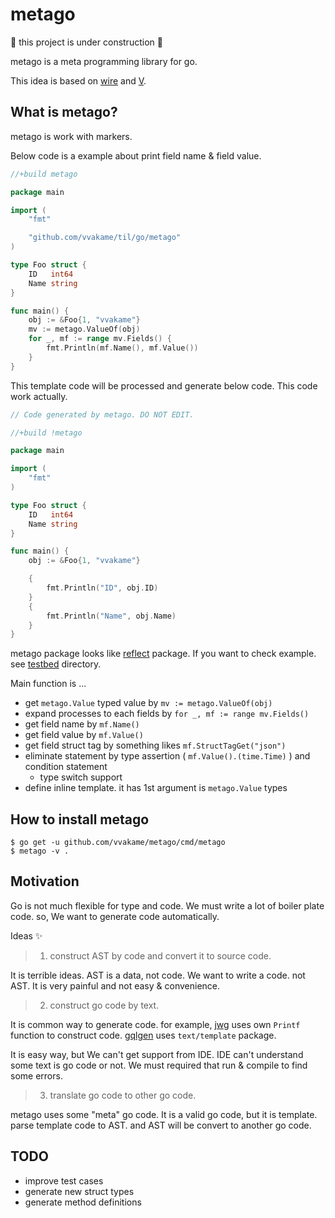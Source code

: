 # metago

:construction: this project is under construction :construction:

metago is a meta programming library for go.

This idea is based on [wire](https://github.com/google/wire) and [V](https://vlang.io/docs#codegen).

## What is metago?

metago is work with markers.

Below code is a example about print field name & field value.

```go
//+build metago

package main

import (
	"fmt"

	"github.com/vvakame/til/go/metago"
)

type Foo struct {
	ID   int64
	Name string
}

func main() {
	obj := &Foo{1, "vvakame"}
	mv := metago.ValueOf(obj)
	for _, mf := range mv.Fields() {
		fmt.Println(mf.Name(), mf.Value())
	}
}
```

This template code will be processed and generate below code.
This code work actually.

```go
// Code generated by metago. DO NOT EDIT.

//+build !metago

package main

import (
	"fmt"
)

type Foo struct {
	ID   int64
	Name string
}

func main() {
	obj := &Foo{1, "vvakame"}

	{
		fmt.Println("ID", obj.ID)
	}
	{
		fmt.Println("Name", obj.Name)
	}
}
```

metago package looks like [reflect](https://golang.org/pkg/reflect/) package.
If you want to check example. see [testbed](https://github.com/vvakame/metago/blob/master/internal/testbed) directory.

Main function is ...

* get `metago.Value` typed value by `mv := metago.ValueOf(obj)`
* expand processes to each fields by `for _, mf := range mv.Fields()`
* get field name by `mf.Name()`
* get field value by `mf.Value()`
* get field struct tag by something likes `mf.StructTagGet("json")`
* eliminate statement by type assertion ( `mf.Value().(time.Time)` ) and condition statement
    * type switch support
* define inline template. it has 1st argument is `metago.Value` types

## How to install metago

```
$ go get -u github.com/vvakame/metago/cmd/metago
$ metago -v .
```

## Motivation

Go is not much flexible for type and code.
We must write a lot of boiler plate code.
so, We want to generate code automatically.

Ideas :sparkles:

> 1. construct AST by code and convert it to source code.

It is terrible ideas.
AST is a data, not code.
We want to write a code. not AST.
It is very painful and not easy & convenience.

> 2. construct go code by text.

It is common way to generate code.
for example, [jwg](https://github.com/favclip/jwg/blob/7e80df75dc7371766a7b1337000acaea44687b29/generator.go#L251) uses own `Printf` function to construct code.
[gqlgen](https://github.com/99designs/gqlgen/blob/5c644a6fbef1a9bc1c50ef6975686711ec31ff28/codegen/field.gotpl) uses `text/template` package.

It is easy way, but We can't get support from IDE.
IDE can't understand some text is go code or not.
We must required that run & compile to find some errors.

> 3. translate go code to other go code.

metago uses some "meta" go code. It is a valid go code, but it is template.
parse template code to AST. and AST will be convert to another go code.

## TODO

* improve test cases
* generate new struct types
* generate method definitions
